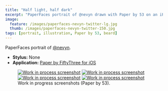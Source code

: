 ```yaml
---
title: "Half light, half dark"
excerpt: "PaperFaces portrait of @nevyn drawn with Paper by 53 on an iPad."
image: 
  feature: /images/paperfaces-nevyn-twitter-lg.jpg
  thumb: /images/paperfaces-nevyn-twitter-150.jpg
tags: [portrait, illustration, Paper by 53, beard]
---
```


PaperFaces portrait of <a href="http://twitter.com/nevyn">@nevyn</a>.

* **Stylus:** None
* **Application:** [Paper by FiftyThree for iOS](http://www.fiftythree.com/paper)

<figure class="half">
	<a href="{{ site.url }}/images/paperfaces-nevyn-process-1-lg.jpg"><img src="{{ site.url }}/images/paperfaces-nevyn-process-1-600.jpg" alt="Work in process screenshot"></a>
	<a href="{{ site.url }}/images/paperfaces-nevyn-process-2-lg.jpg"><img src="{{ site.url }}/images/paperfaces-nevyn-process-2-600.jpg" alt="Work in process screenshot"></a>
	<a href="{{ site.url }}/images/paperfaces-nevyn-process-3-lg.jpg"><img src="{{ site.url }}/images/paperfaces-nevyn-process-3-600.jpg" alt="Work in process screenshot"></a>
	<a href="{{ site.url }}/images/paperfaces-nevyn-process-4-lg.jpg"><img src="{{ site.url }}/images/paperfaces-nevyn-process-4-600.jpg" alt="Work in process screenshot"></a>
	<figcaption>Work in progress screenshots (Paper by 53).</figcaption>
</figure>
